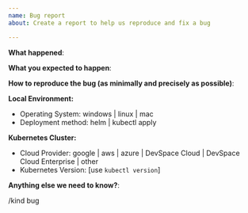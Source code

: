 ```yaml
---
name: Bug report
about: Create a report to help us reproduce and fix a bug

---
```


<!-- Please use this template for reporting bugs and provide as much info as possible. Not doing so may result in your bug not being addressed in a timely manner. Thanks!-->

**What happened**:

**What you expected to happen**:

**How to reproduce the bug (as minimally and precisely as possible)**:

**Local Environment:**
- Operating System: windows | linux | mac
- Deployment method: helm | kubectl apply

**Kubernetes Cluster:**
- Cloud Provider: google | aws | azure | DevSpace Cloud | DevSpace Cloud Enterprise | other
- Kubernetes Version: [use `kubectl version`]

**Anything else we need to know?**:


<!-- DO NOT EDIT BELOW THIS LINE -->
/kind bug
